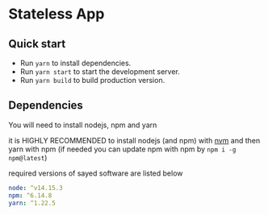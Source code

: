 # Stateless App

## Quick start

 - Run `yarn` to install dependencies.
 - Run `yarn start` to start the development server.
 - Run `yarn build` to build production version.

## Dependencies

You will need to install nodejs, npm and yarn

it is HIGHLY RECOMMENDED to install nodejs (and npm) with [nvm](https://github.com/creationix/nvm) and then yarn with npm (if needed you can update npm with npm by `npm i -g npm@latest`)

required versions of sayed software are listed below

```yaml
node: ^v14.15.3
npm: ^6.14.8
yarn: ^1.22.5
```
